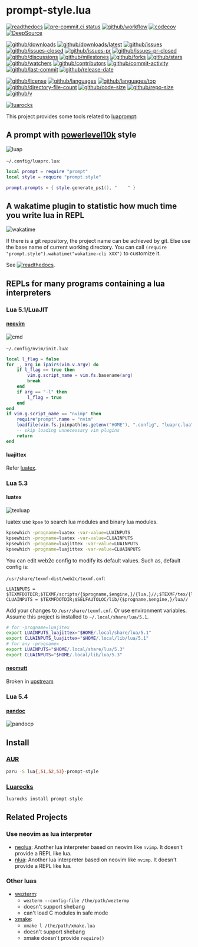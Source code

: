 # prompt-style.lua

[![readthedocs](https://shields.io/readthedocs/prompt-style-lua)](https://prompt-style-lua.readthedocs.io)
[![pre-commit.ci status](https://results.pre-commit.ci/badge/github/wakatime/prompt-style.lua/main.svg)](https://results.pre-commit.ci/latest/github/wakatime/prompt-style.lua/main)
[![github/workflow](https://github.com/wakatime/prompt-style.lua/actions/workflows/main.yml/badge.svg)](https://github.com/wakatime/prompt-style.lua/actions)
[![codecov](https://codecov.io/gh/wakatime/prompt-style.lua/branch/main/graph/badge.svg)](https://codecov.io/gh/wakatime/prompt-style.lua)
[![DeepSource](https://deepsource.io/gh/wakatime/prompt-style.lua.svg/?show_trend=true)](https://deepsource.io/gh/wakatime/prompt-style.lua)

[![github/downloads](https://shields.io/github/downloads/wakatime/prompt-style.lua/total)](https://github.com/wakatime/prompt-style.lua/releases)
[![github/downloads/latest](https://shields.io/github/downloads/wakatime/prompt-style.lua/latest/total)](https://github.com/wakatime/prompt-style.lua/releases/latest)
[![github/issues](https://shields.io/github/issues/wakatime/prompt-style.lua)](https://github.com/wakatime/prompt-style.lua/issues)
[![github/issues-closed](https://shields.io/github/issues-closed/wakatime/prompt-style.lua)](https://github.com/wakatime/prompt-style.lua/issues?q=is%3Aissue+is%3Aclosed)
[![github/issues-pr](https://shields.io/github/issues-pr/wakatime/prompt-style.lua)](https://github.com/wakatime/prompt-style.lua/pulls)
[![github/issues-pr-closed](https://shields.io/github/issues-pr-closed/wakatime/prompt-style.lua)](https://github.com/wakatime/prompt-style.lua/pulls?q=is%3Apr+is%3Aclosed)
[![github/discussions](https://shields.io/github/discussions/wakatime/prompt-style.lua)](https://github.com/wakatime/prompt-style.lua/discussions)
[![github/milestones](https://shields.io/github/milestones/all/wakatime/prompt-style.lua)](https://github.com/wakatime/prompt-style.lua/milestones)
[![github/forks](https://shields.io/github/forks/wakatime/prompt-style.lua)](https://github.com/wakatime/prompt-style.lua/network/members)
[![github/stars](https://shields.io/github/stars/wakatime/prompt-style.lua)](https://github.com/wakatime/prompt-style.lua/stargazers)
[![github/watchers](https://shields.io/github/watchers/wakatime/prompt-style.lua)](https://github.com/wakatime/prompt-style.lua/watchers)
[![github/contributors](https://shields.io/github/contributors/wakatime/prompt-style.lua)](https://github.com/wakatime/prompt-style.lua/graphs/contributors)
[![github/commit-activity](https://shields.io/github/commit-activity/w/wakatime/prompt-style.lua)](https://github.com/wakatime/prompt-style.lua/graphs/commit-activity)
[![github/last-commit](https://shields.io/github/last-commit/wakatime/prompt-style.lua)](https://github.com/wakatime/prompt-style.lua/commits)
[![github/release-date](https://shields.io/github/release-date/wakatime/prompt-style.lua)](https://github.com/wakatime/prompt-style.lua/releases/latest)

[![github/license](https://shields.io/github/license/wakatime/prompt-style.lua)](https://github.com/wakatime/prompt-style.lua/blob/main/LICENSE)
[![github/languages](https://shields.io/github/languages/count/wakatime/prompt-style.lua)](https://github.com/wakatime/prompt-style.lua)
[![github/languages/top](https://shields.io/github/languages/top/wakatime/prompt-style.lua)](https://github.com/wakatime/prompt-style.lua)
[![github/directory-file-count](https://shields.io/github/directory-file-count/wakatime/prompt-style.lua)](https://github.com/wakatime/prompt-style.lua)
[![github/code-size](https://shields.io/github/languages/code-size/wakatime/prompt-style.lua)](https://github.com/wakatime/prompt-style.lua)
[![github/repo-size](https://shields.io/github/repo-size/wakatime/prompt-style.lua)](https://github.com/wakatime/prompt-style.lua)
[![github/v](https://shields.io/github/v/release/wakatime/prompt-style.lua)](https://github.com/wakatime/prompt-style.lua)

[![luarocks](https://img.shields.io/luarocks/v/Freed-Wu/prompt-style)](https://luarocks.org/modules/Freed-Wu/prompt-style)

This project provides some tools related to
[luaprompt](https://github.com/dpapavas/luaprompt):

## A prompt with [powerlevel10k](https://github.com/romkatv/powerlevel10k) style

![luap](https://user-images.githubusercontent.com/32936898/255322845-c4c6e13c-3b39-4315-b09b-206a1a7783ea.png)

`~/.config/luaprc.lua`:

```lua
local prompt = require "prompt"
local style = require "prompt.style"

prompt.prompts = { style.generate_ps1(), "    " }
```

## A wakatime plugin to statistic how much time you write lua in REPL

![wakatime](https://github.com/wakatime/prompt-style.lua/assets/32936898/b4397806-0ab3-4751-baaa-d9dfed92ace7)

If there is a git repository, the project name can be achieved by git. Else use
the base name of current working directory.
You can call `(require "prompt.style").wakatime("wakatime-cli XXX")` to
customize it.

See
[![readthedocs](https://shields.io/readthedocs/prompt-stylelua)](https://prompt-stylelua.readthedocs.io).

## REPLs for many programs containing a lua interpreters

### Lua 5.1/LuaJIT

#### [neovim](https://neovim.io)

![cmd](https://github.com/user-attachments/assets/26a34d2e-7db9-412c-beb3-87b8598294f9)

`~/.config/nvim/init.lua`:

```lua
local l_flag = false
for _, arg in ipairs(vim.v.argv) do
    if l_flag == true then
        vim.g.script_name = vim.fs.basename(arg)
        break
    end
    if arg == "-l" then
        l_flag = true
    end
end
if vim.g.script_name == "nvimp" then
    require"prompt".name = "nvim"
    loadfile(vim.fs.joinpath(os.getenv("HOME"), ".config", "luaprc.lua"))()
    -- skip loading unnecessary vim plugins
    return
end
```

#### luajittex

Refer [luatex](#luatex).

### Lua 5.3

#### luatex

![texluap](https://github.com/wakatime/prompt-style.lua/assets/32936898/96d9f4c1-55fc-4ae3-87b8-7afd29f4ba0e)

luatex use `kpse` to search lua modules and binary lua modules.

```sh
kpsewhich -progname=luatex -var-value=LUAINPUTS
kpsewhich -progname=luatex -var-value=CLUAINPUTS
kpsewhich -progname=luajittex -var-value=LUAINPUTS
kpsewhich -progname=luajittex -var-value=CLUAINPUTS
```

You can edit web2c config to modify its default values. Such as, default config
is:

`/usr/share/texmf-dist/web2c/texmf.cnf`:

```texmf
LUAINPUTS = $TEXMFDOTDIR;$TEXMF/scripts/{$progname,$engine,}/{lua,}//;$TEXMF/tex/{luatex,plain,generic,latex,}//
CLUAINPUTS = $TEXMFDOTDIR;$SELFAUTOLOC/lib/{$progname,$engine,}/lua//
```

Add your changes to `/usr/share/texmf.cnf`. Or use environment variables.
Assume this project is installed to `~/.local/share/lua/5.1`.

```sh
# for -progname=luajitex
export LUAINPUTS_luajittex="$HOME/.local/share/lua/5.1"
export CLUAINPUTS_luajittex="$HOME/.local/lib/lua/5.1"
# for any -progname=
export LUAINPUTS="$HOME/.local/share/lua/5.3"
export CLUAINPUTS="$HOME/.local/lib/lua/5.3"
```

#### [neomutt](https://neomutt.org)

Broken in [upstream](https://github.com/neomutt/neomutt/issues/4328)

### Lua 5.4

#### [pandoc](https://pandoc.org)

![pandocp](https://github.com/wakatime/prompt-style.lua/assets/32936898/b556effe-6be7-4cf9-b612-b1283d6de721)

## Install

### [AUR](https://aur.archlinux.org/packages/lua-prompt-style)

```sh
paru -S lua{,51,52,53}-prompt-style
```

### [Luarocks](https://luarocks.org/modules/Freed-Wu/prompt-style)

```sh
luarocks install prompt-style
```

## Related Projects

### Use neovim as lua interpreter

- [neolua](https://github.com/nvim-neorocks/neorocks): Another lua interpreter
  based on neovim like `nvimp`. It doesn't provide a REPL like lua.
- [nlua](https://github.com/mfussenegger/nlua): Another lua interpreter
  based on neovim like `nvimp`. It doesn't provide a REPL like lua.

### Other luas

- [wezterm](https://github.com/wez/wezterm):
  - `wezterm --config-file /the/path/weztermp`
  - doesn't support shebang
  - can't load C modules in safe mode
- [xmake](https://github.com/xmake-io/xmake):
  - `xmake l /the/path/xmake.lua`
  - doesn't support shebang
  - xmake doesn't provide `require()`
